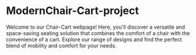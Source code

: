 # ModernChair-Cart-project
Welcome to our Chair-Cart webpage! Here, you'll discover a versatile and space-saving seating solution that combines the comfort of a chair with the convenience of a cart. Explore our range of designs and find the perfect blend of mobility and comfort for your needs.
